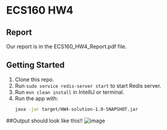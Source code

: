 # ECS160 HW4
## Report 
Our report is in the ECS160_HW4_Report.pdf file. 

## Getting Started
1. Clone this repo.
2. Run `sudo service redis-server start` to start Redis server.
3. Run `mvn clean install` in IntelliJ or terminal.
4. Run the app with:
   ```bash
   java -jar target/HW4-solution-1.0-SNAPSHOT.jar
   ```
##Output should look like this!!
![image](https://github.com/user-attachments/assets/5d44ee60-0f37-4808-ad7d-912f44032507)

